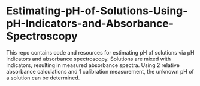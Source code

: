 # Estimating-pH-of-Solutions-Using-pH-Indicators-and-Absorbance-Spectroscopy
This repo contains code and resources for estimating pH of solutions via pH indicators and absorbance spectroscopy. Solutions are mixed with indicators, resulting in measured absorbance spectra. Using 2 relative absorbance calculations and 1 calibration measurement, the unknown pH of a solution can be determined.
